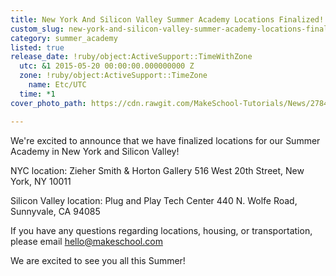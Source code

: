 ```yaml
---
title: New York And Silicon Valley Summer Academy Locations Finalized!
custom_slug: new-york-and-silicon-valley-summer-academy-locations-finalized
category: summer_academy
listed: true
release_date: !ruby/object:ActiveSupport::TimeWithZone
  utc: &1 2015-05-20 00:00:00.000000000 Z
  zone: !ruby/object:ActiveSupport::TimeZone
    name: Etc/UTC
  time: *1
cover_photo_path: https://cdn.rawgit.com/MakeSchool-Tutorials/News/2784959066b5330a9acbcf588879fefb79000f04//9a6b0a3e-f0e7-4e51-aec9-fc780cd0cde8/cover_photo.jpeg

---
```

We're excited to announce that we have finalized locations for our Summer Academy in New York and Silicon Valley! 

NYC location: 
Zieher Smith & Horton Gallery
516 West 20th Street, New York, NY 10011

Silicon Valley location:
Plug and Play Tech Center
440 N. Wolfe Road, Sunnyvale, CA 94085

If you have any questions regarding locations, housing, or transportation, please email hello@makeschool.com

We are excited to see you all this Summer! 
